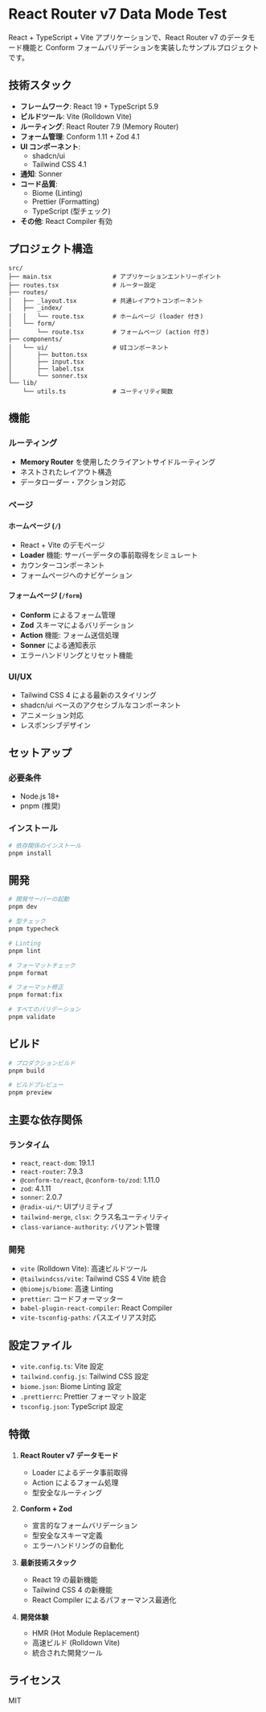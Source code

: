 # React Router v7 Data Mode Test

React + TypeScript + Vite アプリケーションで、React Router v7 のデータモード機能と Conform フォームバリデーションを実装したサンプルプロジェクトです。

## 技術スタック

- **フレームワーク**: React 19 + TypeScript 5.9
- **ビルドツール**: Vite (Rolldown Vite)
- **ルーティング**: React Router 7.9 (Memory Router)
- **フォーム管理**: Conform 1.11 + Zod 4.1
- **UI コンポーネント**:
  - shadcn/ui
  - Tailwind CSS 4.1
- **通知**: Sonner
- **コード品質**:
  - Biome (Linting)
  - Prettier (Formatting)
  - TypeScript (型チェック)
- **その他**: React Compiler 有効

## プロジェクト構造

```
src/
├── main.tsx                 # アプリケーションエントリーポイント
├── routes.tsx               # ルーター設定
├── routes/
│   ├── _layout.tsx          # 共通レイアウトコンポーネント
│   ├── _index/
│   │   └── route.tsx        # ホームページ (loader 付き)
│   └── form/
│       └── route.tsx        # フォームページ (action 付き)
├── components/
│   └── ui/                  # UIコンポーネント
│       ├── button.tsx
│       ├── input.tsx
│       ├── label.tsx
│       └── sonner.tsx
└── lib/
    └── utils.ts             # ユーティリティ関数
```

## 機能

### ルーティング

- **Memory Router** を使用したクライアントサイドルーティング
- ネストされたレイアウト構造
- データローダー・アクション対応

### ページ

#### ホームページ (`/`)

- React + Vite のデモページ
- **Loader** 機能: サーバーデータの事前取得をシミュレート
- カウンターコンポーネント
- フォームページへのナビゲーション

#### フォームページ (`/form`)

- **Conform** によるフォーム管理
- **Zod** スキーマによるバリデーション
- **Action** 機能: フォーム送信処理
- **Sonner** による通知表示
- エラーハンドリングとリセット機能

### UI/UX

- Tailwind CSS 4 による最新のスタイリング
- shadcn/ui ベースのアクセシブルなコンポーネント
- アニメーション対応
- レスポンシブデザイン

## セットアップ

### 必要条件

- Node.js 18+
- pnpm (推奨)

### インストール

```bash
# 依存関係のインストール
pnpm install
```

## 開発

```bash
# 開発サーバーの起動
pnpm dev

# 型チェック
pnpm typecheck

# Linting
pnpm lint

# フォーマットチェック
pnpm format

# フォーマット修正
pnpm format:fix

# すべてのバリデーション
pnpm validate
```

## ビルド

```bash
# プロダクションビルド
pnpm build

# ビルドプレビュー
pnpm preview
```

## 主要な依存関係

### ランタイム

- `react`, `react-dom`: 19.1.1
- `react-router`: 7.9.3
- `@conform-to/react`, `@conform-to/zod`: 1.11.0
- `zod`: 4.1.11
- `sonner`: 2.0.7
- `@radix-ui/*`: UIプリミティブ
- `tailwind-merge`, `clsx`: クラス名ユーティリティ
- `class-variance-authority`: バリアント管理

### 開発

- `vite` (Rolldown Vite): 高速ビルドツール
- `@tailwindcss/vite`: Tailwind CSS 4 Vite 統合
- `@biomejs/biome`: 高速 Linting
- `prettier`: コードフォーマッター
- `babel-plugin-react-compiler`: React Compiler
- `vite-tsconfig-paths`: パスエイリアス対応

## 設定ファイル

- `vite.config.ts`: Vite 設定
- `tailwind.config.js`: Tailwind CSS 設定
- `biome.json`: Biome Linting 設定
- `.prettierrc`: Prettier フォーマット設定
- `tsconfig.json`: TypeScript 設定

## 特徴

1. **React Router v7 データモード**
   - Loader によるデータ事前取得
   - Action によるフォーム処理
   - 型安全なルーティング

2. **Conform + Zod**
   - 宣言的なフォームバリデーション
   - 型安全なスキーマ定義
   - エラーハンドリングの自動化

3. **最新技術スタック**
   - React 19 の最新機能
   - Tailwind CSS 4 の新機能
   - React Compiler によるパフォーマンス最適化

4. **開発体験**
   - HMR (Hot Module Replacement)
   - 高速ビルド (Rolldown Vite)
   - 統合された開発ツール

## ライセンス

MIT
